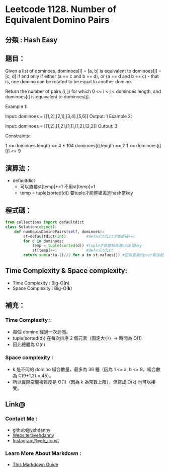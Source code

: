 # Leetcode  1128. Number of Equivalent Domino Pairs

## 分類 : Hash Easy

## 題目：
Given a list of dominoes, dominoes[i] = [a, b] is equivalent to dominoes[j] = [c, d] if and only if either (a == c and b == d), or (a == d and b == c) - that is, one domino can be rotated to be equal to another domino.

Return the number of pairs (i, j) for which 0 <= i < j < dominoes.length, and dominoes[i] is equivalent to dominoes[j].

Example 1:

Input: dominoes = [[1,2],[2,1],[3,4],[5,6]]
Output: 1
Example 2:

Input: dominoes = [[1,2],[1,2],[1,1],[1,2],[2,2]]
Output: 3

Constraints:

1 <= dominoes.length <= 4 * 104
dominoes[i].length == 2
1 <= dominoes[i][j] <= 9

## 演算法：
- defaultdict
  - 可以直接st[temp]+=1 不用st[temp]=1
  -  temp = tuple(sorted(d)) 要tuple才能整組丟進hash當key

## 程式碼：
```python
from collections import defaultdict
class Solution(object):
    def numEquivDominoPairs(self, dominoes):
        st=defaultdict(int)         #defaultdict才能直接+=1
        for d in dominoes:
            temp = tuple(sorted(d)) #tuple才能整組丟進hash當key
            st[temp]+=1             #defaultdict
        return sum(a*(a-1)//2 for a in st.values()) #把有重複的pair都加起來
```
## Time Complexity & Space complexity:
- Time Complexity   :   Big-O(__n__)
- Space Complexity   :  Big-O(__k__)

## 補充：
### Time Complexity :
- 每個 domino 經過一次迴圈。
- tuple(sorted(d)) 在每次排序 2 個元素（固定大小）→ 時間為 O(1)
- 因此總體為 O(n)
### Space complexity :
- k 是不同的 domino 組合數量，最多為 36 種（因為 1 <= a, b <= 9，組合數為 C(9+1,2) = 45）。
- 所以實際空間複雜度是 O(1)（因為 k 為常數上限），但寫成 O(k) 也可以接受。

## Link@
### Contact Me : 
- [github@yehdanny](https://github.com/yehdanny)
- [Website@yehdanny](https://yehdanny.github.io/mypage/html/index.html)
- [Instagram@yeh_const](https://www.instagram.com/yeh_const?igsh=MTVlNTl2eGVkeWI2MA%3D%3D&utm_source=qr)
### Learn More About Markdown :
- [This Markdown Guide](https://www.markdownguide.org/)
